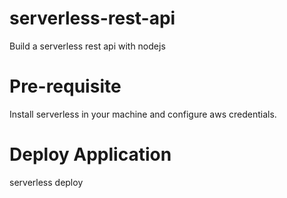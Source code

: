 # serverless-rest-api
Build a serverless rest api with nodejs
# Pre-requisite
Install serverless in your machine and configure aws credentials.
# Deploy Application
serverless deploy
